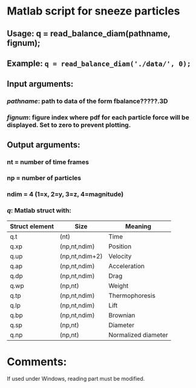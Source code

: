 # Matlab script for sneeze particles
## Usage:   q = read_balance_diam(pathname, fignum);
## Example: `q = read_balance_diam('./data/', 0);`
## Input arguments:
### *pathname*: path to data of the form fbalance?????.3D
### *fignum*: figure index where pdf for each particle force will be displayed. Set to zero to prevent plotting.

## Output arguments:
### nt = number of time frames
### np = number of particles
### ndim = 4 (1=x, 2=y, 3=z, 4=magnitude)

### *q*: Matlab struct with:

Struct element | Size | Meaning 
---|---|---
q.t |(nt)|           Time
q.xp|(np,nt,ndim)|   Position
q.up|(np,nt,ndim+2)| Velocity
q.ap|(np,nt,ndim)|   Acceleration
q.dp|(np,nt,ndim)|   Drag
q.wp|(np,nt)|        Weight
q.tp|(np,nt,ndim)|   Thermophoresis
q.lp|(np,nt,ndim)|   Lift
q.bp|(np,nt,ndim)|   Brownian
q.sp|(np,nt)|        Diameter
q.np|(np,nt)|        Normalized diameter

# Comments:
If used under Windows, reading part must be modified.
